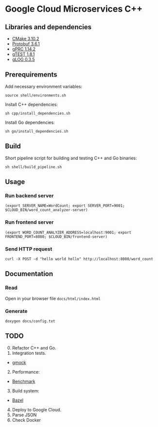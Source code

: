 # Google Cloud Microservices C++

## Libraries and dependencies
* [CMake 3.10.2](https://github.com/Kitware/CMake/releases/tag/v3.10.2)
* [Protobuf 3.6.1](https://github.com/protocolbuffers/protobuf/releases/tag/v3.6.1)
* [gPRC 1.14.2](https://github.com/grpc/grpc/releases/tag/v1.14.2)
* [gTEST 1.8.1](https://github.com/google/googletest/releases/tag/release-1.8.1)
* [gLOG 0.3.5](https://github.com/google/glog/releases/tag/v0.3.5)

## Prerequirements

Add necessary environment variables:
```
source shell/environments.sh
```

Install C++ dependencies:
```
sh cpp/install_dependencies.sh
```

Install Go dependencies:
```
sh go/install_dependencies.sh
```

## Build

Short pipeline script for building and testing C++ and Go binaries:
```
sh shell/build_pipeline.sh
```

## Usage

### Run backend server
```
(export SERVER_NAME=WordCount; export SERVER_PORT=9001; $CLOUD_BIN/word_count_analyzer-server)
```

### Run frontend server
```
(export WORD_COUNT_ANALYZER_ADDRESS=localhost:9001; export FRONTEND_PORT=8080; $CLOUD_BIN/frontend-server)
```

### Send HTTP request
```
curl -X POST -d "hello world hello" http://localhost:8080/word_count
```

## Documentation

### Read

Open in your browser file `docs/html/index.html`

### Generate
```
doxygen docs/config.txt
```

## TODO
0. Refactor C++ and Go.
1. Integration tests.
 - [gmock](https://github.com/google/googlemock/tree/master/googlemock)
2. Performance:
 - [Benchmark](https://github.com/google/benchmark)
3. Build system:
 - [Bazel](https://github.com/bazelbuild/bazel)
4. Deploy to Google Cloud.
5. Parse JSON
6. Check Docker
